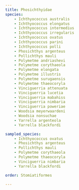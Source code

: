 ```yaml
---
title: Phosichthyidae
species:
    - Ichthyococcus australis
    - Ichthyococcus elongatus
    - Ichthyococcus intermedius
    - Ichthyococcus irregularis
    - Ichthyococcus ovatus
    - Ichthyococcus parini
    - Ichthyococcus polli
    - Phosichthys argenteus
    - Pollichthys mauli
    - Polymetme andriashevi
    - Polymetme corythaeola
    - Polymetme elongata
    - Polymetme illustris
    - Polymetme surugaensis
    - Polymetme thaeocoryla
    - Vinciguerria attenuata
    - Vinciguerria lucetia
    - Vinciguerria mabahiss
    - Vinciguerria nimbaria
    - Vinciguerria poweriae
    - Woodsia meyerwaardeni
    - Woodsia nonsuchae
    - Yarrella argenteola
    - Yarrella blackfordi

sampled_species:
    - Ichthyococcus ovatus
    - Phosichthys argenteus
    - Pollichthys mauli
    - Polymetme corythaeola
    - Polymetme thaeocoryla
    - Vinciguerria nimbaria
    - Yarrella blackfordi

order: Stomiatiformes

---
```

